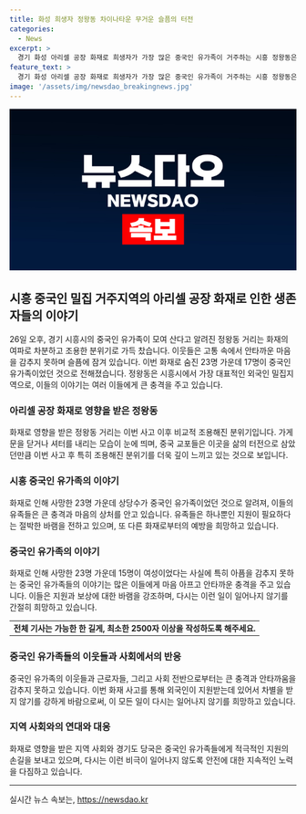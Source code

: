 ```yaml
---
title: 화성 희생자 정왕동 차이나타운 무거운 슬픔의 터전
categories:
  - News
excerpt: >
  경기 화성 아리셀 공장 화재로 희생자가 가장 많은 중국인 유가족이 거주하는 시흥 정왕동은 조용했다. 유족들은 안타까움을 숨기지 못하고 머리를 숙였고, 주변 상점은 문을 닫았다. 골목은 조용하고 발걸음도 뜸했다. 이웃들은 사고 여파가 내리락한 듯하다며 슬픔을 나누었고, 중국 교포들은 이런 사고가 자신들에게로 옮을 듯한 불안을 느꼈다. 피해자들에 대한 관심과 지원을 강조하며, 더 이상 이런 사고가 발생하지 않도록 예방해야 한다는 바램을 전했다.
feature_text: >
  경기 화성 아리셀 공장 화재로 희생자가 가장 많은 중국인 유가족이 거주하는 시흥 정왕동은 조용했다. 유족들은 안타까움을 숨기지 못하고 머리를 숙였고, 주변 상점은 문을 닫았다. 골목은 조용하고 발걸음도 뜸했다. 이웃들은 사고 여파가 내리락한 듯하다며 슬픔을 나누었고, 중국 교포들은 이런 사고가 자신들에게로 옮을 듯한 불안을 느꼈다. 피해자들에 대한 관심과 지원을 강조하며, 더 이상 이런 사고가 발생하지 않도록 예방해야 한다는 바램을 전했다.
image: '/assets/img/newsdao_breakingnews.jpg'
---
```


<p><img src="/assets/img/newsdao_breakingnews.jpg" alt="implanttips 속보" /></p>

<h2 data-ke-size="size26">시흥 중국인 밀집 거주지역의 아리셀 공장 화재로 인한 생존자들의 이야기</h2>

<p data-ke-size="size16">26일 오후, 경기 시흥시의 중국인 유가족이 모여 산다고 알려진 정왕동 거리는 화재의 여파로 차분하고 조용한 분위기로 가득 찼습니다. 이웃들은 고통 속에서 안타까운 마음을 감추지 못하며 슬픔에 잠겨 있습니다. 이번 화재로 숨진 23명 가운데 17명이 중국인 유가족이었던 것으로 전해졌습니다. 정왕동은 시흥시에서 가장 대표적인 외국인 밀집지역으로, 이들의 이야기는 여러 이들에게 큰 충격을 주고 있습니다.</p>

<h3 data-ke-size="size24">아리셀 공장 화재로 영향을 받은 정왕동</h3>

<p data-ke-size="size16">화재로 영향을 받은 정왕동 거리는 이번 사고 이후 비교적 조용해진 분위기입니다. 가게 문을 닫거나 셔터를 내리는 모습이 눈에 띄며, 중국 교포들은 이곳을 삶의 터전으로 삼았던만큼 이번 사고 후 특히 조용해진 분위기를 더욱 깊이 느끼고 있는 것으로 보입니다.</p>

<h3 data-ke-size="size24">시흥 중국인 유가족의 이야기</h3>

<p data-ke-size="size16">화재로 인해 사망한 23명 가운데 상당수가 중국인 유가족이었던 것으로 알려져, 이들의 유족들은 큰 충격과 마음의 상처를 안고 있습니다. 유족들은 하나뿐인 지원이 필요하다는 절박한 바램을 전하고 있으며, 또 다른 화재로부터의 예방을 희망하고 있습니다.</p>

<h3 data-ke-size="size24">중국인 유가족의 이야기</h3>

<p data-ke-size="size16">화재로 인해 사망한 23명 가운데 15명이 여성이었다는 사실에 특히 아픔을 감추지 못하는 중국인 유가족들의 이야기는 많은 이들에게 마음 아프고 안타까운 충격을 주고 있습니다. 이들은 지원과 보상에 대한 바램을 강조하며, 다시는 이런 일이 일어나지 않기를 간절히 희망하고 있습니다.</p>

<p data-ke-size="size16"></p>

<table>
  <tbody>
    <tr>
      <td style="text-align: center; height: 17px;"><b>전체 기사는 가능한 한 길게, 최소한 2500자 이상을 작성하도록 해주세요.</b></td>
    </tr>
  </tbody>
</table>

<p data-ke-size="size16"></p>

<h3 data-ke-size="size24">중국인 유가족들의 이웃들과 사회에서의 반응</h3>

<p data-ke-size="size16">중국인 유가족의 이웃들과 근로자들, 그리고 사회 전반으로부터는 큰 충격과 안타까움을 감추지 못하고 있습니다. 이번 화재 사고를 통해 외국인이 지원받는데 있어서 차별을 받지 않기를 강하게 바람으로써, 이 모든 일이 다시는 일어나지 않기를 희망하고 있습니다.</p>

<h3 data-ke-size="size24">지역 사회와의 연대와 대응</h3>

<p data-ke-size="size16">화재로 영향을 받은 지역 사회와 경기도 당국은 중국인 유가족들에게 적극적인 지원의 손길을 보내고 있으며, 다시는 이런 비극이 일어나지 않도록 안전에 대한 지속적인 노력을 다짐하고 있습니다.</p>

<hr data-ke-size="size24">

<p data-ke-size="size16"></p>
실시간 뉴스 속보는, <a href="https://newsdao.kr" rel="dofollow">https://newsdao.kr</a>



